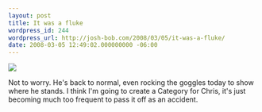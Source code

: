 ```yaml
---
layout: post
title: It was a fluke
wordpress_id: 244
wordpress_url: http://josh-bob.com/2008/03/05/it-was-a-fluke/
date: 2008-03-05 12:49:02.000000000 -06:00
---
```

<!--Mime Type of File is image/jpeg -->

<a href="http://josh-bob.com/wp-photos/20080305-124902-1.jpg"><img src="http://josh-bob.com/wp-photos/thumb.20080305-124902-1.jpg" /></a>

Not to worry. He's back to normal, even rocking the goggles today to show where he stands. I think I'm going to create a Category for Chris, it's just becoming much too frequent to pass it off as an accident.
